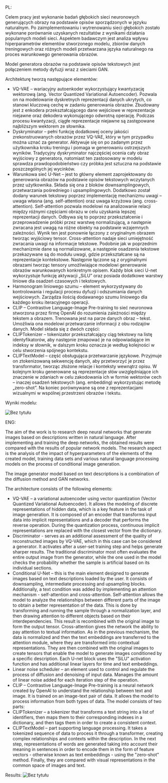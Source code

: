 PL:

Celem pracy jest wykonanie badań głębokich sieci neuronowych generujących obrazy na podstawie opisów sporządzonych w języku naturalnym. Po zaimplementowaniu i wytrenowaniu sieci głębokich zostało wykonane porównanie uzyskanych rezultatów z wynikami działania popularnych modeli sieci.
Aspektem badawczym jest analiza wpływu hiperparametrów elementów stworzonego modelu, zbiorów danych treningowych oraz różnych modeli przetwarzana języka naturalnego na proces warunkowego generowania obrazów.

Model generatora obrazów na podstawie opisów tekstowych jest połączeniem metody dyfuzji wraz z sieciami GAN.

Architekturę tworzą następujące elementów:

- VQ-VAE – wariacyjny autoenkoder wykorzystujący kwantyzację wektorową (ang. Vector Quantized Variational Autoencoder). Pozwala on na modelowanie dyskretnych reprezentacji danych ukrytych, co stanowi kluczową cechę w zadaniu generowania obrazów. Zbudowany jest z enkodera przekształcającego dane wejściowe w reprezentacje niejawne oraz dekodera wykonującego odwrotną operację. Podczas procesu kwantyzacji, ciągłe reprezentacje niejawne są zastępowane najbliższym wektorem ze słownika.
- Dyskryminator – pełni funkcję dodatkowej oceny jakości zrekonstruowanych obrazów przez VQ-VAE, który w tym przypadku można uznać za generator. Aktywuje się on po zadanym przez użytkownika kroku treningu i pomaga w generowaniu ostrzejszych wyników. Tradycyjny dyskryminator najczęściej ocenia cały obraz wyjściowy z generatora, natomiast ten zastosowany w modelu sprawdza prawdopodobieństwo czy próbka jest sztuczna na podstawie poszczególnych jej wycinków.
- Warunkowa sieć U-Net – jest to główny element zaprojektowany do generowania obrazów na podstawie opisów tekstowych wczytanych przez użytkownika. Składa się ona z bloków downsamplingowych, przetwarzania pośredniego i upsamplingowych. Dodatkowo został dodany warunek tekstowy poprzez implementację mechanizmu uwagi – uwaga własna (ang. self-attention) oraz uwaga krzyżowa (ang. cross-attention). Self-attention pozwala modelowi na analizowanie relacji między różnymi częściami obrazu w celu uzyskania lepszej reprezentacji danych. Odbywa się to poprzez przekształcenie i przeprowadzenie próbki przez warstwę normalizującą, a następnie zwracana jest uwagą na różne obiekty na podstawie wzajemnych zależności. Wynik ten jest ponownie łączony z oryginalnym obrazem tworząc wyjściowy tensor. Cross-attention nadaje sieci umiejętność zwracania uwagi na informacje tekstowe. Podobnie jak w poprzednim mechanizmie dane są normalizowane, a następnie osadzenia tekstowe przekazywane są do modułu uwagi, gdzie przekształcane są na reprezentacje kontekstowe. Następnie łączone są z oryginalnymi obrazami tworząc tensory umożliwiające modelowi generowanie obrazów warunkowanych konkretnym opisem. Każdy blok sieci U-net wykorzystuje funkcję aktywacji „SiLU” oraz posiada dodatkowe warstwy liniowe dla osadzeń czasowych i tekstowych.
- Harmonogram liniowego szumu – element wykorzystywany do kontrolowania i regulacji procesu dyfuzji i odszumiania danych wejściowych. Zarządza ilością dodawanego szumu liniowego dla każdego kroku iteracyjnego operacji.
- CLIP – Contrastive Language-Image Pre-training to sieć neuronowa stworzona przez firmę OpenAI do rozumienia zależności między tekstem a obrazem. Trenowana jest na parze danych obraz – tekst. Umożliwia ona modelowi przetwarzanie informacji z obu rodzajów danych. Model składa się z dwóch części:
- CLIPTokenizer – tokenizator przekształcający ciąg tekstowy na listę identyfikatorów, aby następnie zmapować je na odpowiadające im indeksy w słownik, w dalszym kroku oznacza je według kolejności w celu stworzenia spójnego kontekstu.
- CLIPTextModel – część obsługująca przetwarzanie językowe. Przyjmuje on ztokenizowaną sekwencję danych, aby przetworzyć je przez transformator, tworząc złożone relacje i konteksty wewnątrz opisu. W kolejnym kroku generowane są reprezentacje słów uwzględniające ich znaczenie w zdaniach w celu zakodowania ich w formie wektorów cech – inaczej osadzeń tekstowych (ang. embedding) wykorzystując metodę „zero-shot”. Na koniec porównywane są one z reprezentacjami wizualnymi w wspólnej przestrzeni obrazów i tekstu.

Wyniki modelu:

![Bez tytułu](https://github.com/user-attachments/assets/188a2d34-43b8-49dd-83d8-a6c23b153be9)


ENG:

The aim of the work is to research deep neural networks that generate images based on descriptions written in natural language. After implementing and training the deep networks, the obtained results were compared with the results of popular network models.
The research aspect is the analysis of the impact of hyperparameters of the elements of the created model, training data sets and various natural language processing models on the process of conditional image generation.

The image generator model based on text descriptions is a combination of the diffusion method and GAN networks.

The architecture consists of the following elements:

- VQ-VAE – a variational autoencoder using vector quantization (Vector Quantized Variational Autoencoder). It allows the modeling of discrete representations of hidden data, which is a key feature in the task of image generation. It is composed of an encoder that transforms input data into implicit representations and a decoder that performs the reverse operation. During the quantization process, continuous implicit representations are replaced with the closest vector from the dictionary.
- Discriminator - serves as an additional assessment of the quality of reconstructed images by VQ-VAE, which in this case can be considered a generator. It activates after a user-set training step and helps generate sharper results. The traditional discriminator most often evaluates the entire output image from the generator, while the one used in the model checks the probability whether the sample is artificial based on its individual sections.
- Conditional U-Net – this is the main element designed to generate images based on text descriptions loaded by the user. It consists of downsampling, intermediate processing and upsampling blocks. Additionally, a text condition was added by implementing an attention mechanism - self-attention and cross-attention. Self-attention allows the model to analyze the relationships between different parts of the image to obtain a better representation of the data. This is done by transforming and running the sample through a normalization layer, and then drawing attention to different objects based on their interdependencies. This result is recombined with the original image to form the output tensor. Cross-attention gives the network the ability to pay attention to textual information. As in the previous mechanism, the data is normalized and then the text embeddings are transferred to the attention module, where they are transformed into contextual representations. They are then combined with the original images to create tensors that enable the model to generate images conditioned by a specific description. Each U-net block uses the "SiLU" activation function and has additional linear layers for time and text embeddings.
- Linear noise scheduler – an element used to control and regulate the process of diffusion and denoising of input data. Manages the amount of linear noise added for each iteration step of the operation.
- CLIP – Contrastive Language-Image Pre-training is a neural network created by OpenAI to understand the relationship between text and image. It is trained on an image-text pair of data. It allows the model to process information from both types of data. The model consists of two parts:
- CLIPTokenizer – a tokenizer that transforms a text string into a list of identifiers, then maps them to their corresponding indexes in a dictionary, and then tags them in order to create a consistent context.
- CLIPTextModel – part supporting language processing. It takes a tokenized sequence of data to process it through a transformer, creating complex relationships and contexts within the description. In the next step, representations of words are generated taking into account their meaning in sentences in order to encode them in the form of feature vectors - otherwise known as text embeddings - using the "zero-shot" method. Finally, they are compared with visual representations in the common space of images and text.

Results:
![Bez tytułu](https://github.com/user-attachments/assets/188a2d34-43b8-49dd-83d8-a6c23b153be9)
